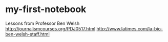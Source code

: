 # my-first-notebook
Lessons from Professor Ben Welsh
http://journalismcourses.org/PDJ0517.html
http://www.latimes.com/la-bio-ben-welsh-staff.html
